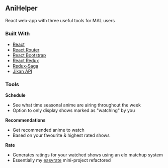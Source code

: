 ## AniHelper

React web-app with three useful tools for MAL users

### Built With

- [React](https://reactjs.org/)
- [React Router](https://reactrouter.com/)
- [React Bootstrap](https://react-bootstrap.github.io/)
- [React Redux](https://react-redux.js.org/)
- [Redux-Saga](https://redux-saga.js.org/)
- [Jikan API](https://jikan.moe/)

### Tools

**Schedule**

- See what time seasonal anime are airing throughout the week
- Option to only display shows marked as "watching" by you

**Recommendations**

- Get recommended anime to watch
- Based on your favourite & highest rated shows

**Rate**

- Generates ratings for your watched shows using an elo matchup system
- Essentially my [easyrate](https://github.com/steedhuang2002/easyrate) mini-project refactored

